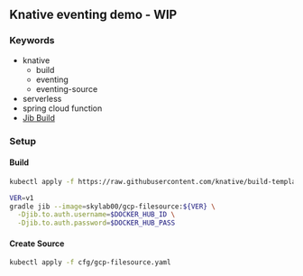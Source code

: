 ## Knative eventing demo - WIP

### Keywords
- knative
  - build
  - eventing
  - eventing-source
- serverless
- spring cloud function
- [Jib Build](https://github.com/knative/build-templates/tree/master/jib)

### Setup

#### Build
```sh
kubectl apply -f https://raw.githubusercontent.com/knative/build-templates/master/jib/jib-gradle.yaml

VER=v1
gradle jib --image=skylab00/gcp-filesource:${VER} \
  -Djib.to.auth.username=$DOCKER_HUB_ID \
  -Djib.to.auth.password=$DOCKER_HUB_PASS
```

#### Create Source
```sh
kubectl apply -f cfg/gcp-filesource.yaml
```
